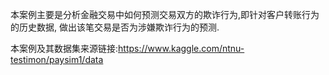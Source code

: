 本案例主要是分析金融交易中如何预测交易双方的欺诈行为,即针对客户转账行为的历史数据, 做出该笔交易是否为涉嫌欺诈行为的预测.

本案例及其数据集来源链接:https://www.kaggle.com/ntnu-testimon/paysim1/data

